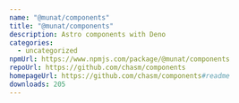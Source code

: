 ```yaml
---
name: "@munat/components"
title: "@munat/components"
description: Astro components with Deno
categories:
  - uncategorized
npmUrl: https://www.npmjs.com/package/@munat/components
repoUrl: https://github.com/chasm/components
homepageUrl: https://github.com/chasm/components#readme
downloads: 205
---
```

